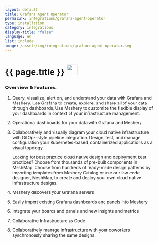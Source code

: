 ```yaml
---
layout: default
title: Grafana Agent Operator
permalink: integrations/grafana-agent-operator
type: installation
category: integrations
display-title: "false"
language: en
list: include
image: /assets/img/integrations/grafana-agent-operator.svg
---
```


<h1>{{ page.title }} <img src="{{ page.image }}" style="width: 35px; height: 35px;" /></h1>


<!-- This needs replaced with the Category property, not the sub-category.
 #### Category: grafana-agent-operator -->

### Overview & Features:
1. Query, visualize, alert on, and understand your data with Grafana and Meshery. Use Grafana to create, explore, and share all of your data through dashboards,
Use Meshery to customize the flexible display of your dashboards in context of your infrastructure management.

2. Operational dashboards for your data with Grafana and Meshery

4. 
    Collaboratively and visually diagram your cloud native infrastructure with GitOps-style pipeline integration. Design, test, and manage configuration your Kubernetes-based, containerized applications as a visual topology.



    Looking for best practice cloud native design and deployment best practices? Choose from thousands of pre-built components in MeshMap. Choose from hundreds of ready-made design patterns by importing templates from Meshery Catalog or use our low code designer, MeshMap, to create and deploy your own cloud native infrastructure designs.



5. Meshery discovers your Grafana servers

6. Easily import existing Grafana dashboards and panels into Meshery

7. Integrate your boards and panels and new insights and metrics

8. Collaborative Infrastructure as Code

9. Collaboratively manage infrastructure with your coworkers synchronously sharing the same designs.

